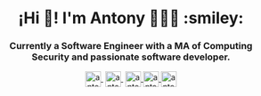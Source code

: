 <div align="center">
  <h1>¡Hi 👋! I'm Antony 👨🏻‍💻 :smiley:</h3>
    <h3>Currently a Software Engineer with a MA of Computing Security and passionate software developer.</h3>
</div>

<div align="left">
<p align="center">
  <a href="https://twitch.tv/antonymon_" target="blank" style='margin-right:4px'>
    <img align="center" src="https://cdn.jsdelivr.net/npm/simple-icons@3.0.1/icons/twitch.svg" alt="antonymon" height="28px" width="28px" />
  </a>
  <a href="https://youtube.com/antonymon" target="blank" style='margin-right:4px'>
    <img align="center" src="https://cdn.jsdelivr.net/npm/simple-icons@3.0.1/icons/youtube.svg" alt="antonymon" height="28px" width="28px" />
  </a>
  <a href="https://instagram.com/antonymon_" target="blank">
    <img align="center" src="https://cdn.jsdelivr.net/npm/simple-icons@3.0.1/icons/instagram.svg" alt="antonymon.dev" height="28px" width="28px" />
  </a>
  <a href="https://twitter.com/antonymon_" target="blank">
    <img align="center" src="https://cdn.jsdelivr.net/npm/simple-icons@3.0.1/icons/twitter.svg" alt="antonymon" height="28px" width="28px" />
  </a>
   <a href="https://www.linkedin.com/in/antonymon" target="blank">
    <img align="center" src="https://cdn.jsdelivr.net/npm/simple-icons@3.0.1/icons/linkedin.svg" alt="antonymon" height="28px" width="28px" />
  </a>
</p>
</div>
